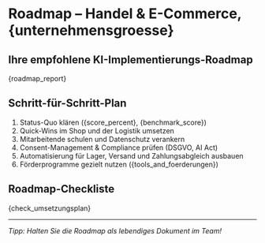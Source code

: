 # Roadmap – Handel & E-Commerce, {unternehmensgroesse}

## Ihre empfohlene KI-Implementierungs-Roadmap

{roadmap_report}

## Schritt-für-Schritt-Plan

1. Status-Quo klären ({score_percent}, {benchmark_score})
2. Quick-Wins im Shop und der Logistik umsetzen
3. Mitarbeitende schulen und Datenschutz verankern
4. Consent-Management & Compliance prüfen (DSGVO, AI Act)
5. Automatisierung für Lager, Versand und Zahlungsabgleich ausbauen
6. Förderprogramme gezielt nutzen ({tools_and_foerderungen})

## Roadmap-Checkliste

{check_umsetzungsplan}

---

_Tipp: Halten Sie die Roadmap als lebendiges Dokument im Team!_
